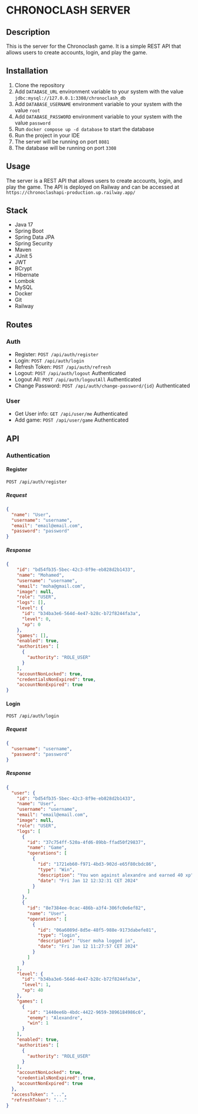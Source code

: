 
# CHRONOCLASH SERVER

## Description
This is the server for the Chronoclash game. It is a simple REST API that allows users to create accounts, login, and play the game.

## Installation
1. Clone the repository
2. Add `DATABASE_URL` environment variable to your system with the value `jdbc:mysql://127.0.0.1:3308/chronoclash_db`
3. Add `DATABASE_USERNAME` environment variable to your system with the value `root`
4. Add `DATABASE_PASSWORD` environment variable to your system with the value `password`
5. Run `docker compose up -d database` to start the database
6. Run the project in your IDE
7. The server will be running on port `8081`
8. The database will be running on port `3308`

## Usage
The server is a REST API that allows users to create accounts, login, and play the game. The API is deployed on Railway and can be accessed at `https://chronoclashapi-production.up.railway.app/`

## Stack
- Java 17
- Spring Boot
- Spring Data JPA
- Spring Security
- Maven
- JUnit 5
- JWT
- BCrypt
- Hibernate
- Lombok
- MySQL
- Docker
- Git
- Railway

## Routes
### Auth
- Register: `POST /api/auth/register`
- Login: `POST /api/auth/login`
- Refresh Token: `POST /api/auth/refresh`
- Logout: `POST /api/auth/logout` Authenticated
- Logout All: `POST /api/auth/logoutAll` Authenticated
- Change Password: `POST /api/auth/change-password/{id}` Authenticated

### User
- Get User info: `GET /api/user/me` Authenticated
- Add game: `POST /api/user/game` Authenticated

## API
### Authentication
#### Register
`POST /api/auth/register`
##### Request
```json
{
  "name": "User",
  "username": "username",
  "email": "email@email.com",
  "password": "password"
}
```
##### Response
```json
{
    "id": "bd54fb35-5bec-42c3-8f9e-eb828d2b1433",
    "name": "Mohamed",
    "username": "username",
    "email": "moha@gmail.com",
    "image": null,
    "role": "USER",
    "logs": [],
    "level": {
      "id": "b34ba3e6-564d-4e47-b28c-b72f8244fa3a",
      "level": 0,
      "xp": 0
    },
    "games": [],
    "enabled": true,
    "authorities": [
      {
        "authority": "ROLE_USER"
      }
    ],
    "accountNonLocked": true,
    "credentialsNonExpired": true,
    "accountNonExpired": true
}
```
#### Login
`POST /api/auth/login`
##### Request
```json
{
  "username": "username",
  "password": "password"
}
```

##### Response
```json
{
  "user": {
    "id": "bd54fb35-5bec-42c3-8f9e-eb828d2b1433",
    "name": "User",
    "username": "username",
    "email": "email@email.com",
    "image": null,
    "role": "USER",
    "logs": [
      {
        "id": "37c754ff-520a-4fd6-89bb-ffad50f29837",
        "name": "Game",
        "operations": [
          {
            "id": "1721eb60-f971-4bd3-902d-e65f80cbdc86",
            "type": "Win",
            "description": "You won against alexandre and earned 40 xp",
            "date": "Fri Jan 12 12:32:31 CET 2024"
          }
        ]
      },
      {
        "id": "8e7384ee-0cac-486b-a3f4-306fc0e6ef82",
        "name": "User",
        "operations": [
          {
            "id": "06a6089d-8d5e-48f5-988e-9173dabefe81",
            "type": "login",
            "description": "User moha logged in",
            "date": "Fri Jan 12 11:27:57 CET 2024"
          }
        ]
      }
    ],
    "level": {
      "id": "b34ba3e6-564d-4e47-b28c-b72f8244fa3a",
      "level": 1,
      "xp": 40
    },
    "games": [
      {
        "id": "1440ee6b-4bdc-4422-9659-3896184986c6",
        "enemy": "Alexandre",
        "win": 1
      }
    ],
    "enabled": true,
    "authorities": [
      {
        "authority": "ROLE_USER"
      }
    ],
    "accountNonLocked": true,
    "credentialsNonExpired": true,
    "accountNonExpired": true
  },
  "accessToken": "...",
  "refreshToken": "..."
}
```